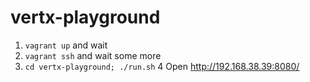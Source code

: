 vertx-playground
================

1. `vagrant up` and wait
2. `vagrant ssh` and wait some more
3. `cd vertx-playground; ./run.sh` 
4 Open http://192.168.38.39:8080/
